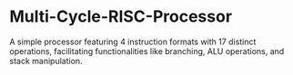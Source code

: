 # Multi-Cycle-RISC-Processor
A simple processor featuring 4 instruction formats with 17 distinct operations, facilitating functionalities like branching, ALU operations, and stack manipulation.

